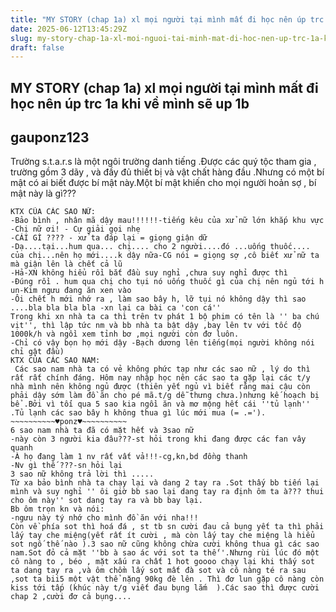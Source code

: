 ```yaml
---
title: "MY STORY (chap 1a) xl mọi người tại mình mất đi học nên úp trc 1a khi về mình sẽ up 1b"
date: 2025-06-12T13:45:29Z
slug: my-story-chap-1a-xl-moi-nguoi-tai-minh-mat-di-hoc-nen-up-trc-1a-khi-ve-minh-se-up-1b
draft: false
---
```


## MY STORY (chap 1a) xl mọi người tại mình mất đi học nên úp trc 1a khi về mình sẽ up 1b

## gauponz123

Trường s.t.a.r.s là một ngôi trường danh tiếng .Được các quý tộc tham gia , trường gồm 3 dãy , và đầy đủ thiết bị và vật chất hàng đầu .Nhưng có một bí mật có ai biết được bí mật này.Một bí mật khiến cho mọi người hoản sợ , bí mật này là gì???
~~~~~~~~~~♥ponz♥~~~~~~~~~~
KTX CŨA CÁC SAO NỮ:
-Bảo bình , nhân mã dậy mau!!!!!!-tiếng kêu của xử nữ lớn khắp khu vực
-Chị nữ ơi! - Cự giải gọi nhẹ 
-CÁI GÌ ???? - xử ta đáp lại = giọng giận dữ
-Dạ....tại...hum qua... chị.... cho 2 người....đó ...uống thuốc.... của chị...nên họ mới....k dậy nữa-CG nói = giọng sợ ,cô biết xử nữ ta mà giận lên là chết cả lũ
-Hả-XN không hiểu rồi bắt đầu suy nghỉ ,chưa suy nghỉ được thì
-Đúng rồi . hum qua chị cho tụi nó uống thuốc gì của chị nên ngủ tới h un-Kim ngưu đang ăn xen vào
-Ôi chết h mới nhớ ra , làm sao bây h, lỡ tụi nó không dậy thì sao ....bla bla bla bla -xn lại ca bài ca 'con cá''
Trong khi xn nhà ta ca thì trên tv phát 1 bộ phim có tên là '' ba chú vịt'', thì lập tức nm và bb nhà ta bật dậy ,bay lên tv với tốc độ 1000k/h và ngồi xem tỉnh bơ ,mọi người còn đơ luôn.
-Chỉ có vậy bọn họ mới dậy -Bạch dương lên tiếng(mọi người không nói chỉ gật đầu)
KTX CỦA CÁC SAO NAM:
 Các sao nam nhà ta có vẻ không phức tạp như các sao nữ , lý do thì rất rất chính đáng. Hôm nay nhập học nên các sao ta gặp lại các t/y nhà mình nên không ngủ được (thiên yết ngủ vì biết rằng mai cậu còn phải dậy sớm làm đồ ăn cho pé mã.t/g dễ thưng chưa.)nhưng kế hoạch bị bể .Bởi vì tối qua 5 sao kia ngồi ăn và mơ mộng hết cái ''tủ lạnh'' .Tủ lạnh các sao bây h không thua gì lúc mới mua (= .=').
~~~~~~~~~~♥ponz♥~~~~~~~~~~
6 sao nam nhà ta đã có mặt hết và 3sao nữ
-này còn 3 người kia đâu???-st hỏi trong khi đang được các fan vây quanh
-À họ đang làm 1 nv rất vất vả!!!-cg,kn,bd đồng thanh
-Nv gì thế ???-sn hỏi lại
3 sao nữ không trả lời thì .....
Từ xa bảo bình nhà ta chạy lại và dang 2 tay ra .Sot thấy bb tiến lại mình và suy nghỉ '' ôi giờ bb sao lại dang tay ra định ôm ta à??? thui cho ôm này'' sot dang tay ra và bb bay lại.
Bb ôm trọn kn và nói:
-ngưu này tý nhớ cho mình đồ ăn với nha!!!
Còn về phía sot thì hoá đá , st tb sn cười đau cả bụng yết ta thì phải lấy tay che miệng(yết rất ít cười , mà còn lấy tay che miệng là hiểu sot ngố thế nào ).3 sao nữ cũng không chừa cười không thua gì các sao nam.Sot đỏ cả mặt ''bb à sao ác với sot ta thế''.Nhưng rùi lúc đó một cô nàng to , béo , mặt xấu ra chất 1 hot goooo chạy lại khi thấy sot ta dang tay ra ,và ôm chồm lấy sot mất đà sot và cô nàng té ra sau ,sot ta bii5 một vật thể nặng 90kg đè lên . Thì đơ lun gặp cô nàng còn kiss tới tấp (khúc này t/g viết đau bụng lắm  ).Các sao thì được cười chap 2 ,cười đơ cả bụng....